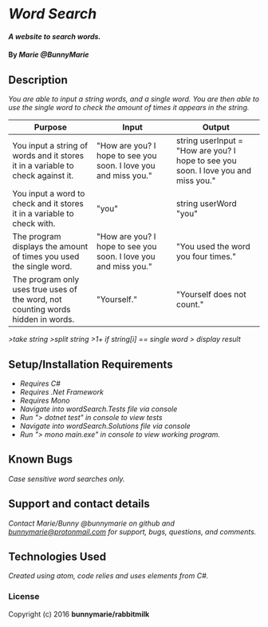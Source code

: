 # _Word Search_

#### _A website to search words._

#### By _**Marie @BunnyMarie**_

## Description
_You are able to input a string words, and a single word. You are then able to use the single word to check the amount of times it appears in the string._

| Purpose | Input | Output |
| ------- | ----- | ------ |
| You input a string of words and it stores it in a variable to check against it. | "How are you? I hope to see you soon. I love you and miss you." | string userInput = "How are you? I hope to see you soon. I love you and miss you." |
| You input a word to check and it stores it in a variable to check with. | "you" | string userWord "you" |
| The program displays the amount of times you used the single word. | "How are you? I hope to see you soon. I love you and miss you." | "You used the word you four times." |
| The program only uses true uses of the word, not counting words hidden in words. | "Yourself." | "Yourself does not count." |

_>take string >split string >1+ if string[i] == single word > display result_

## Setup/Installation Requirements

* _Requires C#_
* _Requires .Net Framework_
* _Requires Mono_
* _Navigate into wordSearch.Tests file via console_
* _Run "> dotnet test" in console to view tests_
* _Navigate into wordSearch.Solutions file via console_
* _Run "> mono main.exe" in console to view working program._

## Known Bugs

_Case sensitive word searches only._

## Support and contact details

_Contact Marie/Bunny @bunnymarie on github and bunnymarie@protonmail.com for support, bugs, questions, and comments._

## Technologies Used

_Created using atom, code relies and uses elements from C#._

### License
Copyright (c) 2016 **bunnymarie/rabbitmilk**
